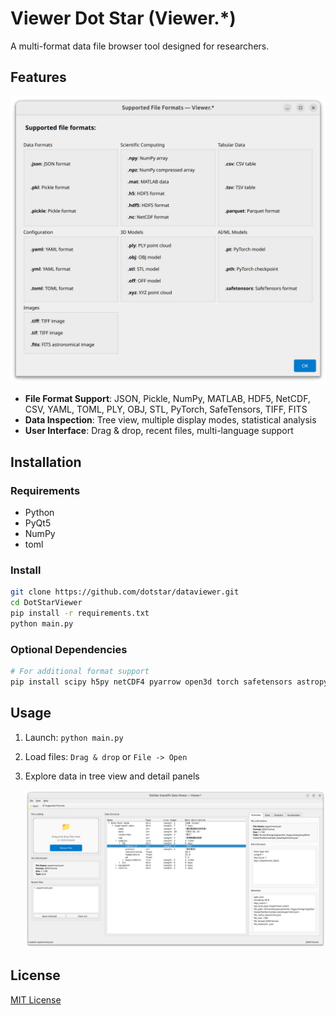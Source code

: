 # Viewer Dot Star (Viewer.*)

A multi-format data file browser tool designed for researchers.

## Features
![](figs/image.png)
- **File Format Support**: JSON, Pickle, NumPy, MATLAB, HDF5, NetCDF, CSV, YAML, TOML, PLY, OBJ, STL, PyTorch, SafeTensors, TIFF, FITS
- **Data Inspection**: Tree view, multiple display modes, statistical analysis
- **User Interface**: Drag & drop, recent files, multi-language support

## Installation

### Requirements
- Python
- PyQt5
- NumPy
- toml

### Install
```bash
git clone https://github.com/dotstar/dataviewer.git
cd DotStarViewer
pip install -r requirements.txt
python main.py
```

### Optional Dependencies
```bash
# For additional format support
pip install scipy h5py netCDF4 pyarrow open3d torch safetensors astropy matplotlib
```

## Usage
1. Launch: `python main.py`
2. Load files: `Drag & drop` or `File -> Open`
3. Explore data in tree view and detail panels

    ![](figs/image2.png)
## License

[MIT License](https://opensource.org/licenses/MIT)
